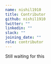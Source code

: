 ```yaml
---
name: nishil1910
title: Contributor
github: nishil1910
twitter: ""
linkedin: ""
slack: ""
joining_date: ""
role: contributor
---
```


Still waiting for this
